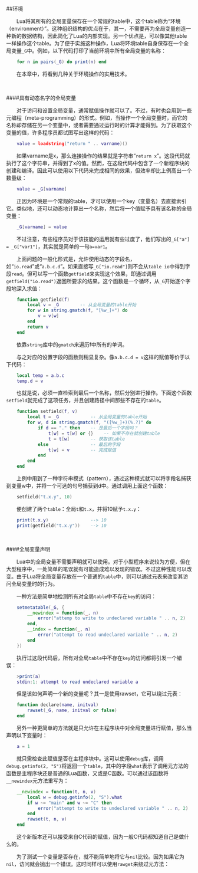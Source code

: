 ##环境

&emsp;&emsp;Lua将其所有的全局变量保存在一个常规的table中，这个table称为“环境（environment）”。这种组织结构的优点在于，其一，不需要再为全局变量创造一种新的数据结构，因此简化了Lua的内部实现。另一个优点是，可以像其他table一样操作这个table。为了便于实施这种操作，Lua将环境table自身保存在一个全局变量`_G`中。例如，以下代码打印了当前环境中所有全局变量的名称：

```lua
    for n in pairs(_G) do print(n) end
```

&emsp;&emsp;在本章中，将看到几种关于环境操作的实用技术。

&emsp;&emsp;

####具有动态名字的全局变量

&emsp;&emsp;对于访问和设置全局变量，通常赋值操作就可以了。不过，有时也会用到一些元编程（meta-programming）的形式。例如，当操作一个全局变量时，而它的名称却存储在另一个变量中，或者需要通过运行时的计算才能得到。为了获取这个变量的值，许多程序员都试图写出这样的代码：

```lua
    value = loadstring("return " .. varname)()
```

&emsp;&emsp;如果varname是x，那么连接操作的结果就是字符串“`return x`”。这段代码就执行了这个字符串，并得到了x的值。然而，在这段代码中包含了一个新程序块的创建和编译。因此可以使用以下代码来完成相同的效果，但效率却比上例高出一个数量级：

```lua
    value = _G[varname]
```

&emsp;&emsp;正因为环境是一个常规的table，才可以使用一个key（变量名）去直接索引它。类似地，还可以动态地计算出一个名称，然后将一个值赋予具有该名称的全局变量：

```lua
    _G[varname] = value
```

&emsp;&emsp;不过注意，有些程序员对于该技能的运用就有些过度了，他们写出的`_G["a"] = _G["var1"]`，其实就是简单的一句`a=var1`。

&emsp;&emsp;上面问题的一般化形式是，允许使用动态的字段名，如“`io.read`”或“`a.b.c.d`”。如果直接写`_G["io.read"]`则不会从`table io`中得到字段`read`。但可以写一个函数`getfield`来实现这个效果，即通过调用`getfield("io.read")`返回所要求的结果。这个函数是一个循环，从`_G`开始逐个字段地深入求值：

```lua
    function getfield(f)
        local v = _G        -- 从全局变量的table开始
        for w in string.gmatch(f, "[%w_]+") do
            v = v[w]
        end
        return v
    end
```

&emsp;&emsp;依靠`string`库中的`gmatch`来遍历f中所有的单词。

&emsp;&emsp;与之对应的设置字段的函数则稍显复杂。像`a.b.c.d = v`这样的赋值等价于以下代码：

```lua
    local temp = a.b.c
    temp.d = v
```

&emsp;&emsp;也就是说，必须一直检索到最后一个名称，然后分别进行操作。下面这个函数`setfield`就完成了这项任务，并且创建路径中间那些不存在的`table`。

```lua
    function setfield(f, v)
        local t = _G            -- 从全局变量的table开始
        for w, d in string.gmatch(f, "([%w_]+)(%.?)" do
            if d == "." then    -- 是最后一个字段吗？
                t[w] = t[w] or {}    -- 如果不存在就创建table
                t = t[w]        -- 获取该table
            else                -- 最后的字段
                t[w] = v        -- 完成赋值
            end
        end
    end
```

&emsp;&emsp;上例中用到了一种字符串模式（pattern），通过这种模式就可以将字段名捕获到变量w中，并将一个可选的句号捕获到d中。通过调用上面这个函数：

```lua
    setfield("t.x.y", 10)
```

&emsp;&emsp;便创建了两个`table`：全局`t`和`t.x`，并将10赋予`t.x.y`：

```lua
    print(t.x.y)                --> 10
    print(getfield("t.x.y"))    --> 10
```

&emsp;&emsp;

####全局变量声明

&emsp;&emsp;Lua中的全局变量不需要声明就可以使用。对于小型程序来说较为方便，但在大型程序中，一处简单的笔误就有可能造成难以发现的错误。不过这种性能可以改变。由于Lua将全局变量存放在一个普通的`table`中，则可以通过元表来改变其访问全局变量时的行为。

&emsp;&emsp;一种方法是简单地检测所有对全局`table`中不存在`key`的访问：

```lua
    setmetatable(_G, {
        __newindex = function(_, n)
            error("attemp to write to undeclared variable " .. n, 2)
        end,
        __index = function(_, n)
            error("attempt to read undeclared variable " .. n, 2)
        end
    })
```

&emsp;&emsp;执行过这段代码后，所有对全局`table`中不存在`key`的访问都将引发一个错误：

```lua
    >print(a)
    stdin:1: attempt to read undeclared variable a
```

&emsp;&emsp;但是该如何声明一个新的变量呢？其一是使用rawset，它可以绕过元表：

```lua
    function declare(name, initval)
        rawset(_G, name, initval or false)
    end
```

&emsp;&emsp;另外一种更简单的方法就是只允许在主程序块中对全局变量进行赋值，那么当声明以下变量时：

```lua
    a = 1
```

&emsp;&emsp;就只需检查此赋值是否在主程序块中。这可以使用`debug`库，调用`debug.getinfo(2, "S")`将返回一个`table`，其中的字段`what`表示了调用元方法的函数是主程序块还是普通的Lua函数，又或是C函数。可以通过该函数将`__newindex`元方法重写为：

```lua
    __newindex = function(t, n, v)
        local w = debug.getinfo(2, "S").what
        if w ~= "main" and w ~= "C" then
            error("attempt to write to undeclared variable " .. n, 2)
        end
        rawset(t, n, v)
    end
```

&emsp;&emsp;这个新版本还可以接受来自C代码的赋值，因为一般C代码都知道自己是做什么的。

&emsp;&emsp;为了测试一个变量是否存在，就不能简单地将它与`nil`比较。因为如果它为`nil`，访问就会抛出一个错误。这时同样可以使用`rawget`来绕过元方法：

